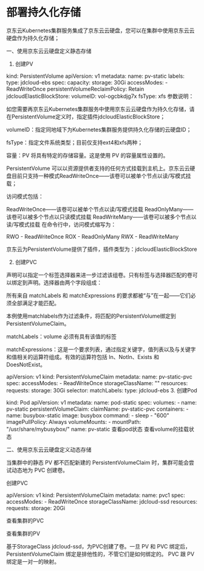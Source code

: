 
# 部署持久化存储

京东云Kubernetes集群服务集成了京东云云硬盘，您可以在集群中使用京东云云硬盘作为持久化存储；

一、使用京东云云硬盘定义静态存储
    
   1. 创建PV


kind: PersistentVolume
apiVersion: v1
metadata:
  name: pv-static
  labels:
    type: jdcloud-ebs
spec:
  capacity:
    storage: 30Gi
  accessModes:
    - ReadWriteOnce
  persistentVolumeReclaimPolicy: Retain
  jdcloudElasticBlockStore:
    volumeID: vol-ogcbkdjg7x
    fsType: xfs
      参数说明：

如您需要再京东云Kubernetes集群服务中使用京东云云硬盘作为持久化存储，请在PersistentVolume定义时，指定插件jdcloudElasticBlockStore；

volumeID：指定同地域下为Kubernetes集群服务提供持久化存储的云硬盘ID；

fsType：指定文件系统类型；目前仅支持ext4和xfs两种；

容量：PV 将具有特定的存储容量。这是使用 PV 的容量属性设置的。

PersistentVolume 可以以资源提供者支持的任何方式挂载到主机上。京东云云硬盘目前只支持一种模式ReadWriteOnce——该卷可以被单个节点以读/写模式挂载；

访问模式包括：

ReadWriteOnce——该卷可以被单个节点以读/写模式挂载
ReadOnlyMany——该卷可以被多个节点以只读模式挂载
ReadWriteMany——该卷可以被多个节点以读/写模式挂载
在命令行中，访问模式缩写为：

RWO - ReadWriteOnce
ROX - ReadOnlyMany
RWX - ReadWriteMany

京东云为PersistentVolume提供了插件，插件类型为：jdcloudElasticBlockStore

2. 创建PVC

声明可以指定一个标签选择器来进一步过滤该组卷。只有标签与选择器匹配的卷可以绑定到声明。选择器由两个字段组成：

所有来自 matchLabels 和 matchExpressions 的要求都被“与”在一起——它们必须全部满足才能匹配。

本例使用matchlabels作为过滤条件，将匹配的PersistentVolume绑定到PersistentVolumeClaim。

matchLabels：volume 必须有具有该值的标签

matchExpressions：这是一个要求列表，通过指定关键字，值列表以及与关键字和值相关的运算符组成。有效的运算符包括 In、NotIn、Exists 和 DoesNotExist。

apiVersion: v1
kind: PersistentVolumeClaim
metadata:
  name: pv-static-pvc
spec:
  accessModes:
    - ReadWriteOnce
  storageClassName: ""
  resources:
    requests:
      storage: 30Gi
  selector:
    matchLabels:
      type: jdcloud-ebs
    3. 创建Pod

kind: Pod
apiVersion: v1
metadata:
  name: pod-static
spec:
  volumes:
    - name: pv-static
      persistentVolumeClaim:
        claimName: pv-static-pvc
  containers:
    - name: busybox-static
      image: busybox
      command:
         - sleep
         - "600"
      imagePullPolicy: Always
      volumeMounts:
        - mountPath: "/usr/share/mybusybox/"
          name: pv-static
查看pod状态
查看volume的挂载状态




二、使用京东云云硬盘定义动态存储

当集群中的静态 PV 都不匹配新建的 PersistentVolumeClaim 时，集群可能会尝试动态地为 PVC 创建卷。

创建PVC


apiVersion: v1
kind: PersistentVolumeClaim
metadata:
  name: pvc1
spec:
  accessModes:
    - ReadWriteOnce
  storageClassName: jdcloud-ssd
  resources:
    requests:
      storage: 20Gi

查看集群的PVC

查看集群的PV


基于StorageClass jdcloud-ssd，为PVC创建了卷。一旦 PV 和 PVC 绑定后，PersistentVolumeClaim 绑定是排他性的，不管它们是如何绑定的。 PVC 跟 PV 绑定是一对一的映射。

 